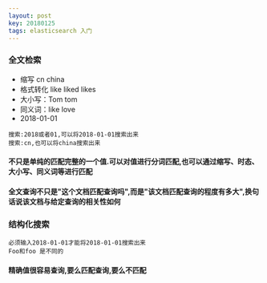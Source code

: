 ```yaml
---
layout: post
key: 20180125
tags: elasticsearch 入门
---
```


### 全文检索

* 缩写 cn  china
* 格式转化 like  liked  likes
* 大小写：Tom  tom
* 同义词：like  love
* 2018-01-01

```
搜索:2018或者01,可以将2018-01-01搜索出来
搜索:cn,也可以将china搜索出来
```
#### 不只是单纯的匹配完整的一个值.可以对值进行分词匹配,也可以通过缩写、时态、大小写、同义词等进行匹配
#### 全文查询不只是"这个文档匹配查询吗",而是"该文档匹配查询的程度有多大",换句话说该文档与给定查询的相关性如何


### 结构化搜索
```
必须输入2018-01-01才能将2018-01-01搜索出来
Foo和foo 是不同的
```
#### 精确值很容易查询,要么匹配查询,要么不匹配